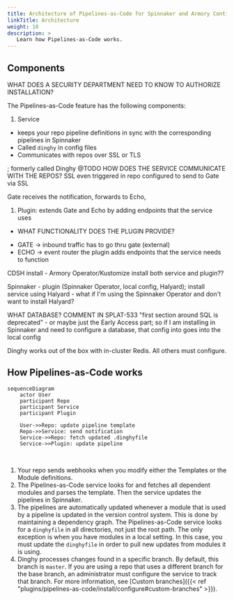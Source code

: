 ```yaml
---
title: Architecture of Pipelines-as-Code for Spinnaker and Armory Continuous Deployment
linkTitle: Architecture
weight: 10
description: >
   Learn how Pipelines-as-Code works.
---
```


## Components

WHAT DOES A SECURITY DEPARTMENT NEED TO KNOW TO AUTHORIZE INSTALLATION? 

The Pipelines-as-Code feature has the following components:

1. Service
  * keeps your repo pipeline definitions in sync with the corresponding pipelines in Spinnaker
  * Called `dinghy` in config files
  * Communicates with repos over SSL or TLS
  
  
  ; formerly called Dinghy @TODO HOW DOES THE SERVICE COMMUNICATE WITH THE REPOS? 
SSL
even triggered in repo
configured to send to Gate via SSL

Gate receives the notification, forwards to Echo, 

1. Plugin: extends Gate and Echo by adding endpoints that the service uses

 - WHAT FUNCTIONALITY DOES THE PLUGIN PROVIDE?
* GATE -> inbound traffic has to go thru gate (external)
* ECHO -> event router
the plugin adds endpoints that the service needs to function


CDSH install - Armory Operator/Kustomize install both service and plugin??

Spinnaker - plugin (Spinnaker Operator, local config, Halyard); install service using Halyard - what if I'm using the Spinnaker Operator and don't want to install Halyard?

WHAT DATABASE? COMMENT IN SPLAT-533 "first section around SQL is deprecated" - or maybe just the Early Access part; so if I am installing in Spinnaker and need to configure a database, that config into goes into the local config 

Dinghy works out of the box with in-cluster Redis. All others must configure.

## How Pipelines-as-Code works


```mermaid
sequenceDiagram
    actor User
    participant Repo
    participant Service
    participant Plugin    

    User->>Repo: update pipeline template
    Repo->>Service: send notification
    Service->>Repo: fetch updated .dinghyfile
    Service->>Plugin: update pipeline
```
<br>

1. Your repo sends webhooks when you modify either the Templates or the Module definitions.
1. The Pipelines-as-Code service looks for and fetches all dependent modules and parses the template. Then the service updates the pipelines in Spinnaker.
1. The pipelines are automatically updated whenever a module that is used by a pipeline is updated in the version control system. This is done by maintaining a dependency graph. The Pipelines-as-Code service looks for a `dinghyfile` in all directories, not just the root path. The only exception is when you have modules in a local setting. In this case, you must update the `dinghyfile` in order to pull new updates from modules it is using.  
1. Dinghy processes changes found in a specific branch. By default, this branch is `master`. If you are using a repo that uses a different branch for the base branch, an administrator must configure the service to track that branch. For more information, see [Custom branches]({{< ref "plugins/pipelines-as-code/install/configure#custom-branches" >}}).




